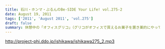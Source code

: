 ```yaml
---
title: 石川・ホンマ・ぶるんのBe-SIDE Your Life! vol.275-2
date: August 19, 2011
tags: ['2011', 'August 2011', 'vol.275']
draft: false
summary: 休憩中の「オフィスグリコ」（グリコがオフィスで買えるお菓子を置き薬的にやっているやつ。）ビーサイメンバーのアイス消費量は半端ありません。NAMAE
---
```


http://project-phi.ddo.jp/ishikawa/ishikawa275_2.mp3